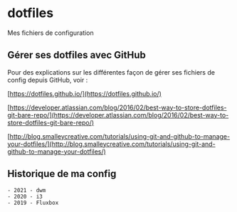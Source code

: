 # dotfiles

Mes fichiers de configuration

## Gérer ses dotfiles avec GitHub

Pour des explications sur les différentes façon de gérer ses fichiers de config depuis GitHub, voir :

[https://dotfiles.github.io/](https://dotfiles.github.io/)

[https://developer.atlassian.com/blog/2016/02/best-way-to-store-dotfiles-git-bare-repo/](https://developer.atlassian.com/blog/2016/02/best-way-to-store-dotfiles-git-bare-repo/)

[http://blog.smalleycreative.com/tutorials/using-git-and-github-to-manage-your-dotfiles/](http://blog.smalleycreative.com/tutorials/using-git-and-github-to-manage-your-dotfiles/)

## Historique de ma config

	- 2021 - dwm
	- 2020 - i3
	- 2019 - Fluxbox

